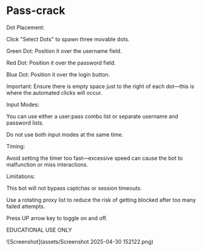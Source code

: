 # Pass-crack
Dot Placement:

Click "Select Dots" to spawn three movable dots.

Green Dot: Position it over the username field.

Red Dot: Position it over the password field.

Blue Dot: Position it over the login button.

Important: Ensure there is empty space just to the right of each dot—this is where the automated clicks will occur.

Input Modes:

You can use either a user:pass combo list or separate username and password lists.

Do not use both input modes at the same time.

Timing:

Avoid setting the timer too fast—excessive speed can cause the bot to malfunction or miss interactions.

Limitations:

This bot will not bypass captchas or session timeouts.

Use a rotating proxy list to reduce the risk of getting blocked after too many failed attempts.


Press UP arrow key to toggle on and off.


EDUCATIONAL USE ONLY



![Screenshot](assets/Screenshot 2025-04-30 152122.png)
